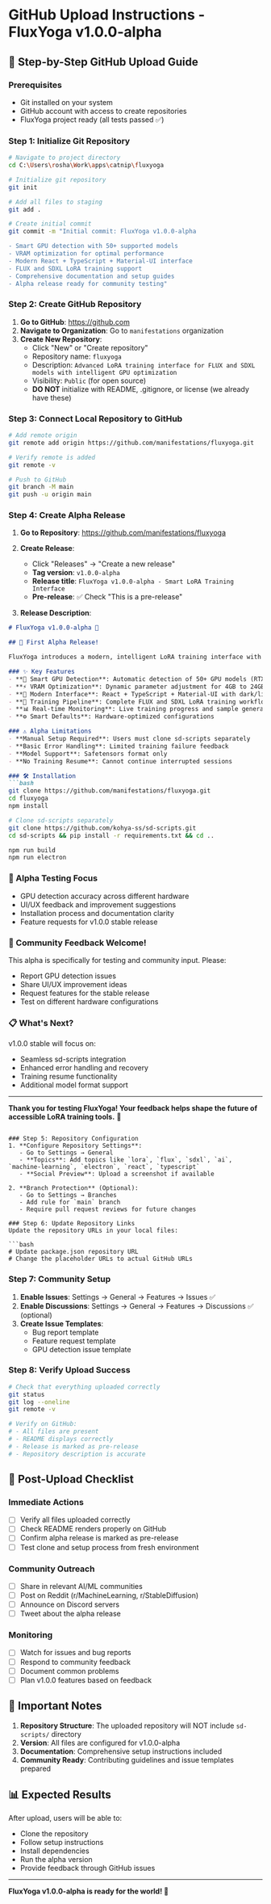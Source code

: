 # GitHub Upload Instructions - FluxYoga v1.0.0-alpha

## 🚀 Step-by-Step GitHub Upload Guide

### Prerequisites
- Git installed on your system
- GitHub account with access to create repositories
- FluxYoga project ready (all tests passed ✅)

### Step 1: Initialize Git Repository
```bash
# Navigate to project directory
cd C:\Users\rosha\Work\apps\catnip\fluxyoga

# Initialize git repository
git init

# Add all files to staging
git add .

# Create initial commit
git commit -m "Initial commit: FluxYoga v1.0.0-alpha

- Smart GPU detection with 50+ supported models
- VRAM optimization for optimal performance  
- Modern React + TypeScript + Material-UI interface
- FLUX and SDXL LoRA training support
- Comprehensive documentation and setup guides
- Alpha release ready for community testing"
```

### Step 2: Create GitHub Repository
1. **Go to GitHub**: https://github.com
2. **Navigate to Organization**: Go to `manifestations` organization
3. **Create New Repository**:
   - Click "New" or "Create repository"
   - Repository name: `fluxyoga`
   - Description: `Advanced LoRA training interface for FLUX and SDXL models with intelligent GPU optimization`
   - Visibility: `Public` (for open source)
   - **DO NOT** initialize with README, .gitignore, or license (we already have these)

### Step 3: Connect Local Repository to GitHub
```bash
# Add remote origin
git remote add origin https://github.com/manifestations/fluxyoga.git

# Verify remote is added
git remote -v

# Push to GitHub
git branch -M main
git push -u origin main
```

### Step 4: Create Alpha Release
1. **Go to Repository**: https://github.com/manifestations/fluxyoga
2. **Create Release**:
   - Click "Releases" → "Create a new release"
   - **Tag version**: `v1.0.0-alpha`
   - **Release title**: `FluxYoga v1.0.0-alpha - Smart LoRA Training Interface`
   - **Pre-release**: ✅ Check "This is a pre-release"

3. **Release Description**:
```markdown
# FluxYoga v1.0.0-alpha 🚀

## 🎉 First Alpha Release!

FluxYoga introduces a modern, intelligent LoRA training interface with smart GPU detection and automatic VRAM optimization. This alpha release is ready for community testing and feedback.

### ✨ Key Features
- **🧠 Smart GPU Detection**: Automatic detection of 50+ GPU models (RTX 40/30/20, RX 7000/6000, Intel)
- **⚡ VRAM Optimization**: Dynamic parameter adjustment for 4GB to 24GB+ configurations
- **🎨 Modern Interface**: React + TypeScript + Material-UI with dark/light themes
- **🔧 Training Pipeline**: Complete FLUX and SDXL LoRA training workflow
- **📊 Real-time Monitoring**: Live training progress and sample generation
- **⚙️ Smart Defaults**: Hardware-optimized configurations

### ⚠️ Alpha Limitations
- **Manual Setup Required**: Users must clone sd-scripts separately
- **Basic Error Handling**: Limited training failure feedback
- **Model Support**: Safetensors format only
- **No Training Resume**: Cannot continue interrupted sessions

### 🛠️ Installation
```bash
git clone https://github.com/manifestations/fluxyoga.git
cd fluxyoga
npm install

# Clone sd-scripts separately
git clone https://github.com/kohya-ss/sd-scripts.git
cd sd-scripts && pip install -r requirements.txt && cd ..

npm run build
npm run electron
```

### 🎯 Alpha Testing Focus
- GPU detection accuracy across different hardware
- UI/UX feedback and improvement suggestions  
- Installation process and documentation clarity
- Feature requests for v1.0.0 stable release

### 🤝 Community Feedback Welcome!
This alpha is specifically for testing and community input. Please:
- Report GPU detection issues
- Share UI/UX improvement ideas
- Request features for the stable release
- Test on different hardware configurations

### 📋 What's Next?
v1.0.0 stable will focus on:
- Seamless sd-scripts integration
- Enhanced error handling and recovery
- Training resume functionality
- Additional model format support

---

**Thank you for testing FluxYoga! Your feedback helps shape the future of accessible LoRA training tools.** 🙏
```

### Step 5: Repository Configuration
1. **Configure Repository Settings**:
   - Go to Settings → General
   - **Topics**: Add topics like `lora`, `flux`, `sdxl`, `ai`, `machine-learning`, `electron`, `react`, `typescript`
   - **Social Preview**: Upload a screenshot if available

2. **Branch Protection** (Optional):
   - Go to Settings → Branches
   - Add rule for `main` branch
   - Require pull request reviews for future changes

### Step 6: Update Repository Links
Update the repository URLs in your local files:

```bash
# Update package.json repository URL
# Change the placeholder URLs to actual GitHub URLs
```

### Step 7: Community Setup
1. **Enable Issues**: Settings → General → Features → Issues ✅
2. **Enable Discussions**: Settings → General → Features → Discussions ✅ (optional)
3. **Create Issue Templates**:
   - Bug report template
   - Feature request template
   - GPU detection issue template

### Step 8: Verify Upload Success
```bash
# Check that everything uploaded correctly
git status
git log --oneline
git remote -v

# Verify on GitHub:
# - All files are present
# - README displays correctly
# - Release is marked as pre-release
# - Repository description is accurate
```

## 🎯 Post-Upload Checklist

### Immediate Actions
- [ ] Verify all files uploaded correctly
- [ ] Check README renders properly on GitHub
- [ ] Confirm alpha release is marked as pre-release
- [ ] Test clone and setup process from fresh environment

### Community Outreach
- [ ] Share in relevant AI/ML communities
- [ ] Post on Reddit (r/MachineLearning, r/StableDiffusion)
- [ ] Announce on Discord servers
- [ ] Tweet about the alpha release

### Monitoring
- [ ] Watch for issues and bug reports
- [ ] Respond to community feedback
- [ ] Document common problems
- [ ] Plan v1.0.0 features based on feedback

## 🚨 Important Notes

1. **Repository Structure**: The uploaded repository will NOT include `sd-scripts/` directory
2. **Version**: All files are configured for v1.0.0-alpha
3. **Documentation**: Comprehensive setup instructions included
4. **Community Ready**: Contributing guidelines and issue templates prepared

## 📊 Expected Results

After upload, users will be able to:
- Clone the repository
- Follow setup instructions
- Install dependencies
- Run the alpha version
- Provide feedback through GitHub issues

---

**FluxYoga v1.0.0-alpha is ready for the world! 🌟**
